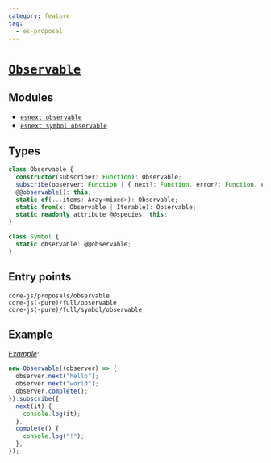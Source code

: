 ```yaml
---
category: feature
tag:
  - es-proposal
---
```


# [`Observable`](https://github.com/zenparsing/es-observable)

## Modules

- [`esnext.observable`](https://github.com/zloirock/core-js/blob/master/packages/core-js/modules/esnext.observable.js)
- [`esnext.symbol.observable`](https://github.com/zloirock/core-js/blob/master/packages/core-js/modules/esnext.symbol.observable.js)

## Types

```ts
class Observable {
  constructor(subscriber: Function): Observable;
  subscribe(observer: Function | { next?: Function, error?: Function, complete?: Function }): Subscription;
  @@observable(): this;
  static of(...items: Aray<mixed>): Observable;
  static from(x: Observable | Iterable): Observable;
  static readonly attribute @@species: this;
}

class Symbol {
  static observable: @@observable;
}
```

## Entry points

```
core-js/proposals/observable
core-js(-pure)/full/observable
core-js(-pure)/full/symbol/observable
```

## Example

[_Example_](https://goo.gl/1LDywi):

```js
new Observable((observer) => {
  observer.next("hello");
  observer.next("world");
  observer.complete();
}).subscribe({
  next(it) {
    console.log(it);
  },
  complete() {
    console.log("!");
  },
});
```
